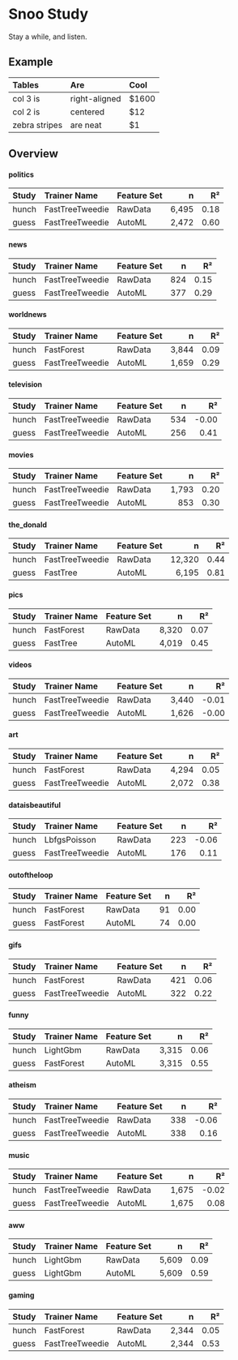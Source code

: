 # Snoo Study 

Stay a while, and listen.

## Example

| Tables        | Are           | Cool  |
|:---|:---|:---|
| col 3 is      | right-aligned | $1600 |
| col 2 is      | centered      |   $12 |
| zebra stripes | are neat      |    $1 |

## Overview

#### politics

|Study|Trainer Name|Feature Set|n|R²|
|:---|:---|:---|---:|---:|
|hunch|FastTreeTweedie|RawData|6,495|0.18|
|guess|FastTreeTweedie|AutoML|2,472|0.60|

#### news

|Study|Trainer Name|Feature Set|n|R²|
|:---|:---|:---|---:|---:|
|hunch|FastTreeTweedie|RawData|824|0.15|
|guess|FastTreeTweedie|AutoML|377|0.29|

#### worldnews

|Study|Trainer Name|Feature Set|n|R²|
|:---|:---|:---|---:|---:|
|hunch|FastForest|RawData|3,844|0.09|
|guess|FastTreeTweedie|AutoML|1,659|0.29|

#### television

|Study|Trainer Name|Feature Set|n|R²|
|:---|:---|:---|---:|---:|
|hunch|FastTreeTweedie|RawData|534|-0.00|
|guess|FastTreeTweedie|AutoML|256|0.41|

#### movies

|Study|Trainer Name|Feature Set|n|R²|
|:---|:---|:---|---:|---:|
|hunch|FastTreeTweedie|RawData|1,793|0.20|
|guess|FastTreeTweedie|AutoML|853|0.30|

#### the_donald

|Study|Trainer Name|Feature Set|n|R²|
|:---|:---|:---|---:|---:|
|hunch|FastTreeTweedie|RawData|12,320|0.44|
|guess|FastTree|AutoML|6,195|0.81|

#### pics

|Study|Trainer Name|Feature Set|n|R²|
|:---|:---|:---|---:|---:|
|hunch|FastForest|RawData|8,320|0.07|
|guess|FastTree|AutoML|4,019|0.45|

#### videos

|Study|Trainer Name|Feature Set|n|R²|
|:---|:---|:---|---:|---:|
|hunch|FastTreeTweedie|RawData|3,440|-0.01|
|guess|FastTreeTweedie|AutoML|1,626|-0.00|

#### art

|Study|Trainer Name|Feature Set|n|R²|
|:---|:---|:---|---:|---:|
|hunch|FastForest|RawData|4,294|0.05|
|guess|FastTreeTweedie|AutoML|2,072|0.38|

#### dataisbeautiful

|Study|Trainer Name|Feature Set|n|R²|
|:---|:---|:---|---:|---:|
|hunch|LbfgsPoisson|RawData|223|-0.06|
|guess|FastTreeTweedie|AutoML|176|0.11|

#### outoftheloop

|Study|Trainer Name|Feature Set|n|R²|
|:---|:---|:---|---:|---:|
|hunch|FastForest|RawData|91|0.00|
|guess|FastForest|AutoML|74|0.00|

#### gifs

|Study|Trainer Name|Feature Set|n|R²|
|:---|:---|:---|---:|---:|
|hunch|FastForest|RawData|421|0.06|
|guess|FastTreeTweedie|AutoML|322|0.22|

#### funny

|Study|Trainer Name|Feature Set|n|R²|
|:---|:---|:---|---:|---:|
|hunch|LightGbm|RawData|3,315|0.06|
|guess|FastForest|AutoML|3,315|0.55|

#### atheism

|Study|Trainer Name|Feature Set|n|R²|
|:---|:---|:---|---:|---:|
|hunch|FastTreeTweedie|RawData|338|-0.06|
|guess|FastTreeTweedie|AutoML|338|0.16|

#### music

|Study|Trainer Name|Feature Set|n|R²|
|:---|:---|:---|---:|---:|
|hunch|FastTreeTweedie|RawData|1,675|-0.02|
|guess|FastTreeTweedie|AutoML|1,675|0.08|

#### aww

|Study|Trainer Name|Feature Set|n|R²|
|:---|:---|:---|---:|---:|
|hunch|LightGbm|RawData|5,609|0.09|
|guess|LightGbm|AutoML|5,609|0.59|

#### gaming

|Study|Trainer Name|Feature Set|n|R²|
|:---|:---|:---|---:|---:|
|hunch|FastForest|RawData|2,344|0.05|
|guess|FastTreeTweedie|AutoML|2,344|0.53|

